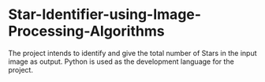 # Star-Identifier-using-Image-Processing-Algorithms
The project intends to identify and give the total number of Stars in the input image as output.
Python is used as the development language for the project.
